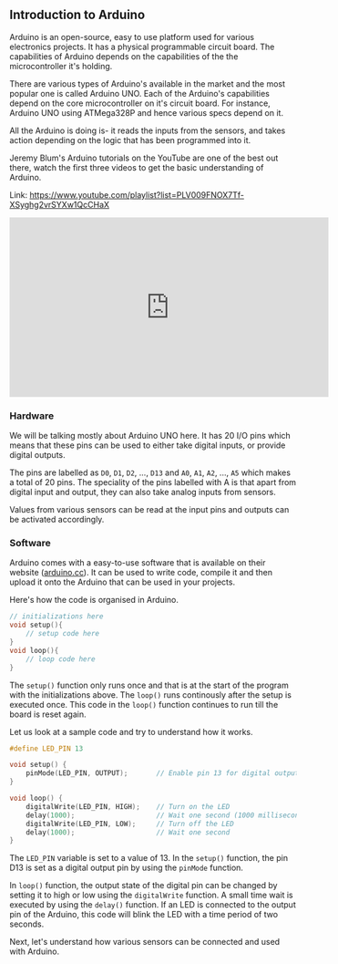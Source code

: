 ## Introduction to Arduino

Arduino is an open-source, easy to use platform used for various electronics projects. It has a physical programmable circuit board. The capabilities of Arduino depends on the capabilities of the the microcontroller it's holding. 

There are various types of Arduino's available in the market and the most popular one is called Arduino UNO. Each of the Arduino's capabilities depend on the core microcontroller on it's circuit board. For instance, Arduino UNO using ATMega328P and hence various specs depend on it.

All the Arduino is doing is- it reads the inputs from the sensors, and takes action depending on the logic that has been programmed into it.

Jeremy Blum's Arduino tutorials on the YouTube are one of the best out there, watch the first three videos to get the basic understanding of Arduino.

Link: https://www.youtube.com/playlist?list=PLV009FNOX7Tf-XSyghg2vrSYXw1QcCHaX

<div class="row" style="text-align:center;">
	<iframe width="560" height="315" src="https://www.youtube.com/embed/videoseries?list=PLV009FNOX7Tf-XSyghg2vrSYXw1QcCHaX" frameborder="0" allowfullscreen></iframe>
</div>

### Hardware

We will be talking mostly about Arduino UNO here. It has 20 I/O pins which means that these pins can be used to either take digital inputs, or provide digital outputs. 

The pins are labelled as `D0`, `D1`, `D2`, ..., `D13` and `A0`, `A1`, `A2`, ..., `A5` which makes a total of 20 pins. The speciality of the pins labelled with A is that apart from digital input and output, they can also take analog inputs from sensors.

Values from various sensors can be read at the input pins and outputs can be activated accordingly.

### Software

Arduino comes with a easy-to-use software that is available on their website ([arduino.cc](arduino.cc)). It can be used to write code, compile it and then upload it onto the Arduino that can be used in your projects.

Here's how the code is organised in Arduino.

```C
// initializations here
void setup(){
	// setup code here
}
void loop(){
	// loop code here
}
```

The `setup()` function only runs once and that is at the start of the program with the initializations above. The `loop()` runs continously after the setup is executed once. This code in the `loop()` function continues to run till the board is reset again. 

Let us look at a sample code and try to understand how it works.

```C
#define LED_PIN 13

void setup() {
    pinMode(LED_PIN, OUTPUT);       // Enable pin 13 for digital output
}

void loop() {
    digitalWrite(LED_PIN, HIGH);    // Turn on the LED
    delay(1000);                    // Wait one second (1000 milliseconds)
    digitalWrite(LED_PIN, LOW);     // Turn off the LED
    delay(1000);                    // Wait one second
}
```

The `LED_PIN` variable is set to a value of 13. In the `setup()` function, the pin D13 is set as a digital output pin by using the `pinMode` function. 

In `loop()` function, the output state of the digital pin can be changed by setting it to high or low using the `digitalWrite` function. A small time wait is executed by using the `delay()` function. If an LED is connected to the output pin of the Arduino, this code will blink the LED with a time period of two seconds.

Next, let's understand how various sensors can be connected and used with Arduino.